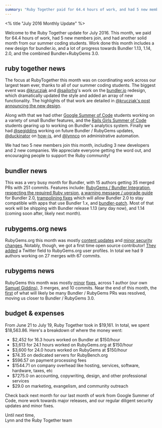 ```yaml
---
summary: "Ruby Together paid for 64.4 hours of work, and had 5 new members join. We launched a new design for bundler.io, and made a big chunk of progress towards Bundler 1.13, 1.14, 2.0, and the combined Bundler+RubyGems 3.0."
---
```


<% title "July 2016 Monthly Update" %>

Welcome to the Ruby Together update for July 2016. This month, we paid for 64.4 hours of work, had 5 new members join, and had another solid month from our summer coding students. Work done this month includes a new design for bundler.io, and a lot of progress towards Bundler 1.13, 1.14, 2.0, and the combined Bundler+RubyGems 3.0.

## ruby together news

The focus at RubyTogether this month was on coordinating work across our largest team ever, thanks to all of our summer coding students. The biggest event was [@kruczjak](https://github.com/kruczjak) and [@sailorhg](https://twitter.com/sailorhg)'s work on the [bundler.io](http://bundler.io) redesign, which dramatically updated the style and added an array of new functionality. The highlights of that work are detailed in [@kruczjak's post announcing the new design](http://bundler.io/blog/2016/07/10/bundler-1-13-and-redesigned-bundler-io.html).

Along with that we had other [Google Summer of Code](https://developers.google.com/open-source/gsoc/) students working on a variety of small Bundler features, and the [Rails Girls Summer of Code](http://railsgirlssummerofcode.org/) students gearing up to working on Bundler's analytics system. Finally we had [@segiddins](https://github.com/segiddins) working on future Bundler / RubyGems updates, [@duckinator](https://github.com/duckinator/) on [how-is](https://github.com/how-is), and [@lynnco](https://github.com/LynnCo) on administrative automation.

We had two 5 new members join this month, including 3 new developers and 2 new companies. We appreciate everyone getting the word out, and encouraging people to support the Ruby community!

## bundler news

This was a very busy month for Bundler, with 15 authors getting 35 merged PRs with 251 commits. Features include: [RubyGems / Bundler Integration](https://github.com/bundler/bundler/pull/4770), [respecting the required Ruby version](https://github.com/bundler/bundler/pull/4650), [a warning message / upgrade guide](https://github.com/bundler/bundler/pull/4741) for Bundler 2.0, [trampolining fixes](https://github.com/bundler/bundler/issues/4753) which will allow Bundler 2.0 to stay compatible with apps that use Bundler 1.x, and [bundler-patch](https://github.com/bundler/bundler/pull/4676). Most of that work will be shipping with Bundler release 1.13 (any day now), and 1.14 (coming soon after, likely next month).

## rubygems.org news

RubyGems.org this month was mostly [content updates](https://github.com/rubygems/rubygems.org/pull/1359) and [minor security changes](https://github.com/rubygems/rubygems.org/pull/1342). Notably, though, we got a first time open source contributor! [They added](https://github.com/rubygems/rubygems.org/pull/1361) a Twitter field to RubyGems.org user profiles. In total we had 9 authors working on 27 merges with 67 commits.

## rubygems news

RubyGems this month was mostly [minor](https://github.com/rubygems/rubygems/pull/1666) [fixes](https://github.com/rubygems/rubygems/pull/1659), across 1 author (our own [Samuel Giddins](https://github.com/segiddins)), 3 merges, and 10 commits. Near the end of this month, the [first](https://github.com/rubygems/rubygems/pull/1639) of what will likely be many Bundler / RubyGems PRs was resolved, moving us closer to Bundler / RubyGems 3.0.

## budget & expenses

From June 21 to July 19, Ruby Together took in $19,161. In total, we spent $18,563.86. Here's a breakdown of where the money went:

* $2,452 for 16.3 hours worked on Bundler at $150/hour
* $3,613 for 24.1 hours worked on RubyGems.org at $150/hour
* $3,600 for 24.0 hours worked on RubyGems at $150/hour
* $74.35 on dedicated servers for RubyBench.org
* $596.57 on payment processing fees
* $1544.71 on company overhead like hosting, services, software, hardware, taxes, etc
* $7275.0 on accounting, copywriting, design, and other professional services
* $29.0 on marketing, evangelism, and community outreach

Check back next month for our last month of work from Google Summer of Code, more work towards major releases, and our regular diligent security updates and minor fixes.

Until next time,<br>
Lynn and the Ruby Together team
